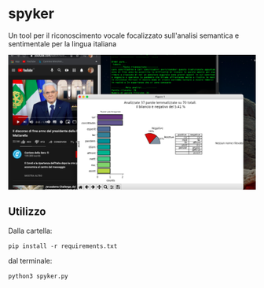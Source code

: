 # spyker
Un tool per il riconoscimento vocale focalizzato sull'analisi semantica e sentimentale per la lingua italiana

![Screenshot](screen.png)


## Utilizzo
Dalla cartella:
```
pip install -r requirements.txt
```

dal terminale:
```
python3 spyker.py
```



